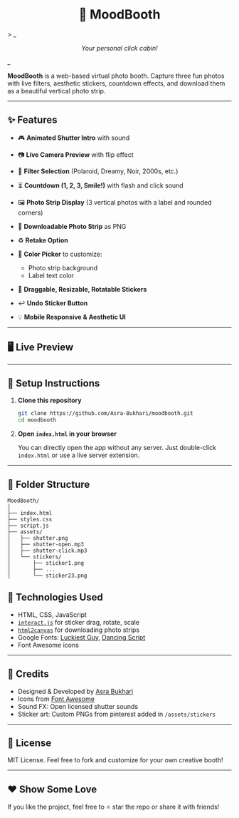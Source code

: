 <h1 align="center">📸 MoodBooth</h1>
> _<p align="center"><i>Your personal click cabin!</i></p>_

**MoodBooth** is a web-based virtual photo booth. Capture three fun photos with live filters, aesthetic stickers, countdown effects, and download them as a beautiful vertical photo strip.

---

## ✨ Features

- 🎮 **Animated Shutter Intro** with sound
- 📷 **Live Camera Preview** with flip effect
- 🎨 **Filter Selection** (Polaroid, Dreamy, Noir, 2000s, etc.)
- ⏳ **Countdown (1, 2, 3, Smile!)** with flash and click sound
- 🖼️ **Photo Strip Display** (3 vertical photos with a label and rounded corners)
- 💾 **Downloadable Photo Strip** as PNG
- ♻️ **Retake Option**
- 🌈 **Color Picker** to customize:

  - Photo strip background
  - Label text color

- 💖 **Draggable, Resizable, Rotatable Stickers**
- ↩️ **Undo Sticker Button**
- 💡 **Mobile Responsive & Aesthetic UI**

---

## 🖥️ Live Preview

---

## 💪 Setup Instructions

1. **Clone this repository**

   ```bash
   git clone https://github.com/Asra-Bukhari/moodbooth.git
   cd moodbooth
   ```

2. **Open `index.html` in your browser**

   You can directly open the app without any server. Just double-click `index.html` or use a live server extension.

---

## 🧩 Folder Structure

```
MoodBooth/
│
├── index.html
├── styles.css
├── script.js
├── assets/
│   ├── shutter.png
│   ├── shutter-open.mp3
│   ├── shutter-click.mp3
│   └── stickers/
│       ├── sticker1.png
│       ├── ...
│       └── sticker23.png
```

## 🔧 Technologies Used

- HTML, CSS, JavaScript
- [`interact.js`](https://interactjs.io/) for sticker drag, rotate, scale
- [`html2canvas`](https://html2canvas.hertzen.com/) for downloading photo strips
- Google Fonts: [Luckiest Guy](https://fonts.google.com/specimen/Luckiest+Guy), [Dancing Script](https://fonts.google.com/specimen/Dancing+Script)
- Font Awesome icons

---

## 🧠 Credits

- Designed & Developed by [Asra Bukhari](https://github.com/Asra-Bukhari)
- Icons from [Font Awesome](https://fontawesome.com/)
- Sound FX: Open licensed shutter sounds
- Sticker art: Custom PNGs from pinterest added in `/assets/stickers`

---

## 📃 License

MIT License. Feel free to fork and customize for your own creative booth!

---

## ❤️ Show Some Love

If you like the project, feel free to ⭐ star the repo or share it with friends!
